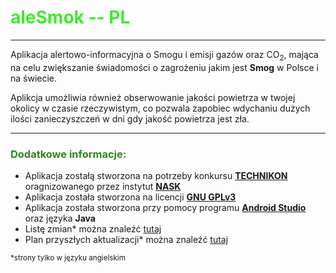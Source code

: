 # <font color="#42e833">**aleSmok --  PL**</font>

---

Aplikacja alertowo-informacyjna o Smogu i emisji gazów oraz CO<sub>2</sub>, mająca na celu zwiększanie świadomości o zagrożeniu jakim jest **Smog** w Polsce i na świecie.

Aplikcja umożliwia również obserwowanie jakości powietrza w twojej okolicy w czasie rzeczywistym, co pozwala zapobiec wdychaniu dużych ilości zanieczyszczeń w dni gdy jakość powietrza jest zła.

---
### <font color="#278a1e"> **Dodatkowe informacje:** </font>
- Aplikacja zostałą stworzona na potrzeby konkursu [**TECHNIKON**](https://esa.nask.pl/aktualnosci/wpis/technikon-esa-pilotaz-2023) oragnizowanego przez instytut [**NASK**](https://www.nask.pl)
- Aplikacja została stworzona na licencji [**GNU GPLv3**](https://www.gnu.org/licenses/gpl-3.0.en.html)
- Aplikacja została stworzona przy pomocy programu [**Android Studio**](https://developer.android.com/studio) oraz języka **Java**
- Listę zmian* można znaleźć [tutaj](https://synksiendza.github.io/aleSmok/changelog.html)
- Plan przyszłych aktualizacji* można znaleźć [tutaj](https://synksiendza.github.io/aleSmok/roadmap.html)



<sub>*strony tylko w języku angielskim</sub>
